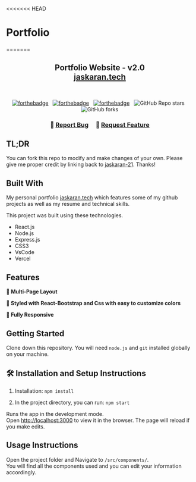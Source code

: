 <<<<<<< HEAD
# Portfolio
=======
<h2 align="center">
  Portfolio Website - v2.0<br/>
  <a href="https://jaskaranportfolio.vercel.app/" target="_blank">jaskaran.tech</a>
</h2>
<!-- <div align="center">
  <img alt="Demo" src="./Images/readme-img1.png" />
</div> -->

<br/>

<center>

[![forthebadge](https://forthebadge.com/images/badges/built-with-love.svg)](https://forthebadge.com) &nbsp;
[![forthebadge](https://forthebadge.com/images/badges/made-with-javascript.svg)](https://forthebadge.com) &nbsp;
[![forthebadge](https://forthebadge.com/images/badges/open-source.svg)](https://forthebadge.com) &nbsp;
![GitHub Repo stars](https://img.shields.io/github/stars/jaskaran-21/Portfolio?color=red&logo=github&style=for-the-badge) &nbsp;
![GitHub forks](https://img.shields.io/github/forks/jaskaran-21/Portfolio?color=red&logo=github&style=for-the-badge)

</center>

<h3 align="center">
    🔹
    <a href="https://github.com/jaskaran-21/Portfolio/issues">Report Bug</a> &nbsp; &nbsp;
    🔹
    <a href="https://github.com/jaskaran-21/Portfolio/issues">Request Feature</a>
</h3>

## TL;DR

You can fork this repo to modify and make changes of your own. Please give me proper credit by linking back to [jaskaran-21](https://github.com/jaskaran-21/Portfolio). Thanks!

## Built With

My personal portfolio <a href="https://jaskaranportfolio.vercel.app/" target="_blank">jaskaran.tech</a> which features some of my github projects as well as my resume and technical skills.<br/>

This project was built using these technologies.

- React.js
- Node.js
- Express.js
- CSS3
- VsCode
- Vercel

## Features

**📖 Multi-Page Layout**

**🎨 Styled with React-Bootstrap and Css with easy to customize colors**

**📱 Fully Responsive**

## Getting Started

Clone down this repository. You will need `node.js` and `git` installed globally on your machine.

## 🛠 Installation and Setup Instructions

1. Installation: `npm install`

2. In the project directory, you can run: `npm start`

Runs the app in the development mode.\
Open [http://localhost:3000](http://localhost:3000) to view it in the browser.
The page will reload if you make edits.

## Usage Instructions

Open the project folder and Navigate to `/src/components/`. <br/>
You will find all the components used and you can edit your information accordingly.